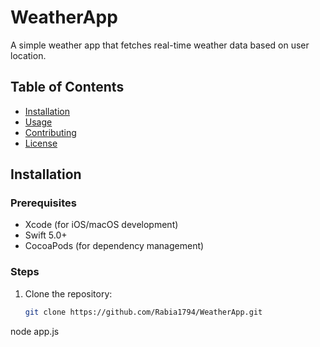 
# WeatherApp

A simple weather app that fetches real-time weather data based on user location.

## Table of Contents

- [Installation](#installation)
- [Usage](#usage)
- [Contributing](#contributing)
- [License](#license)

## Installation

### Prerequisites

- Xcode (for iOS/macOS development)
- Swift 5.0+
- CocoaPods (for dependency management)

### Steps

1. Clone the repository:
   ```bash
   git clone https://github.com/Rabia1794/WeatherApp.git

node app.js

